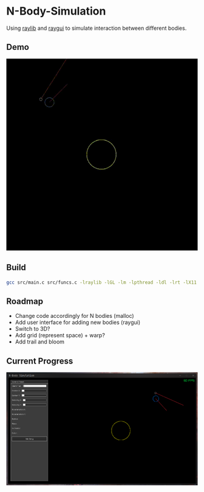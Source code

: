# N-Body-Simulation

Using [raylib](https://www.raylib.com/) and [raygui](https://github.com/raysan5/raygui) to simulate interaction between different bodies.

## Demo

![](https://github.com/OfirTzrik/N-Body-Simulation/blob/main/assets/demo.gif)

## Build
```bash
gcc src/main.c src/funcs.c -lraylib -lGL -lm -lpthread -ldl -lrt -lX11 -Wall -Wextra -pedantic -o build/main
```

## Roadmap
- Change code accordingly for N bodies (malloc)
- Add user interface for adding new bodies (raygui)
- Switch to 3D?
- Add grid (represent space) + warp?
- Add trail and bloom

## Current Progress

![](https://github.com/OfirTzrik/N-Body-Simulation/blob/main/assets/current_progress.png)
